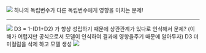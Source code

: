 ![](https://i.imgur.com/et2kz71.png)
하나의 독립변수가  다른 독립변수에게 영향을 미치는 문제!

---
![](https://i.imgur.com/rsbDdhQ.png)
D3 = 1-(D1+D2) 가 항상 성립하기 때문에 상관관계가 있다로 인식해서 문제?
(이해가 어렵지만 공식으로서 모델이 인식하여 결과에 영향을주기 때문에 알아두자)
D3 더미컬럼을 삭제 하고 모델 생성
![](https://i.imgur.com/otS9Tdy.png)
